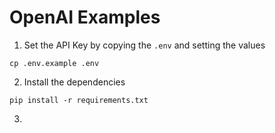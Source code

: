 # OpenAI Examples

1. Set the API Key by copying the `.env` and setting the values
```
cp .env.example .env
```
2. Install the dependencies
```
pip install -r requirements.txt
```
3. 